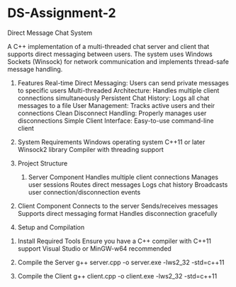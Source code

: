 # DS-Assignment-2
Direct Message Chat System

A C++ implementation of a multi-threaded chat server and client that supports direct messaging between users. The system uses Windows Sockets (Winsock) for network communication and implements thread-safe message handling.

1. Features
      Real-time Direct Messaging: Users can send private messages to specific users
      Multi-threaded Architecture: Handles multiple client connections simultaneously
      Persistent Chat History: Logs all chat messages to a file
      User Management: Tracks active users and their connections
      Clean Disconnect Handling: Properly manages user disconnections
      Simple Client Interface: Easy-to-use command-line client

2. System Requirements
      Windows operating system
      C++11 or later
      Winsock2 library
      Compiler with threading support

3. Project Structure
   1) Server Component
      Handles multiple client connections
      Manages user sessions
      Routes direct messages
      Logs chat history
      Broadcasts user connection/disconnection events

  2) Client Component
      Connects to the server
      Sends/receives messages
      Supports direct messaging format
      Handles disconnection gracefully

4. Setup and Compilation
  1) Install Required Tools
     Ensure you have a C++ compiler with C++11 support
     Visual Studio or MinGW-w64 recommended

  2) Compile the Server
     g++ server.cpp -o server.exe -lws2_32 -std=c++11

  3) Compile the Client
     g++ client.cpp -o client.exe -lws2_32 -std=c++11
